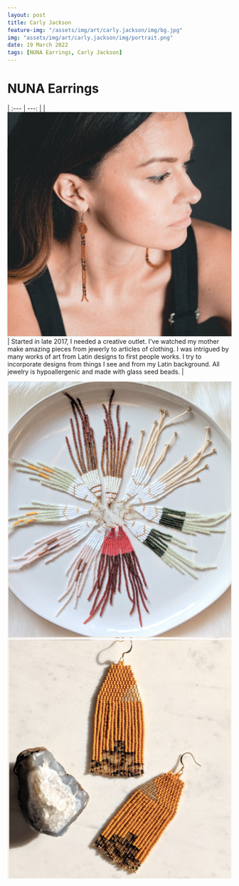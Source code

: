 ```yaml
---
layout: post
title: Carly Jackson
feature-img: "/assets/img/art/carly.jackson/img/bg.jpg"
img: "assets/img/art/carly.jackson/img/portrait.png"
date: 19 March 2022
tags: [NUNA Earrings, Carly Jackson]
---
```


# NUNA Earrings

| :--- | ---: |
| ![](/assets/img/art/carly.jackson/img/portrait.png) | Started in late 2017, I needed a creative outlet. I've watched my mother make amazing pieces from jewerly to articles of clothing. I was intrigued by many works of art from Latin designs to first people works. I try to incorporate designs from things I see and from my Latin background. All jewelry is hypoallergenic and made with glass seed beads. |

<div class="portfolio-grid">
  <div class="portfolio-cell">
      <img alt="" class="" src="/assets/img/art/carly.jackson/img/art1.jpg" />
  </div>
  <div class="portfolio-cell">
      <img alt="" class="" src="/assets/img/art/carly.jackson/img/art2.jpg" />
  </div>
</div>
